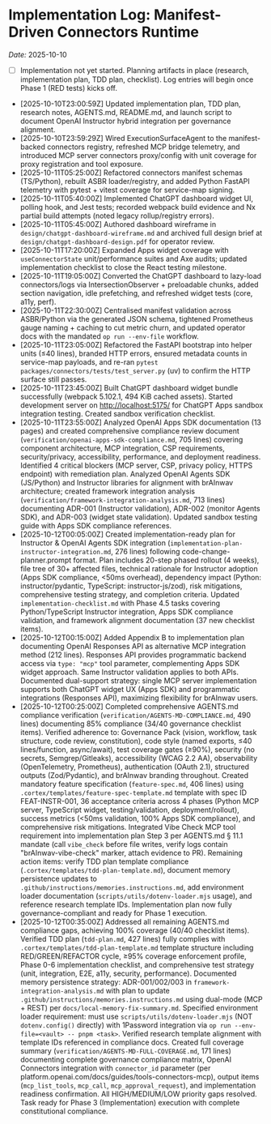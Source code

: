 # Implementation Log: Manifest-Driven Connectors Runtime

_Date:_ 2025-10-10

- [ ] Implementation not yet started. Planning artifacts in place (research, implementation plan, TDD plan, checklist). Log entries will begin once Phase 1 (RED tests) kicks off.
- [2025-10-10T23:00:59Z] Updated implementation plan, TDD plan, research notes, AGENTS.md, README.md, and launch script to document OpenAI Instructor hybrid integration per governance alignment.
- [2025-10-10T23:59:29Z] Wired ExecutionSurfaceAgent to the manifest-backed connectors registry, refreshed MCP bridge telemetry, and introduced MCP server connectors proxy/config with unit coverage for proxy registration and tool exposure.
- [2025-10-11T05:25:00Z] Refactored connectors manifest schemas (TS/Python), rebuilt ASBR loader/registry, and added Python FastAPI telemetry with pytest + vitest coverage for service-map signing.
- [2025-10-11T05:40:00Z] Implemented ChatGPT dashboard widget UI, polling hook, and Jest tests; recorded webpack build evidence and Nx partial build attempts (noted legacy rollup/registry errors).
- [2025-10-11T05:45:00Z] Authored dashboard wireframe in `design/chatgpt-dashboard-wireframe.md` and archived full design brief at `design/chatgpt-dashboard-design.pdf` for operator review.
- [2025-10-11T17:20:00Z] Expanded Apps widget coverage with `useConnectorState` unit/performance suites and Axe audits; updated implementation checklist to close the React testing milestone.
- [2025-10-11T19:05:00Z] Converted the ChatGPT dashboard to lazy-load connectors/logs via IntersectionObserver + preloadable chunks, added section navigation, idle prefetching, and refreshed widget tests (core, a11y, perf).
- [2025-10-11T22:30:00Z] Centralised manifest validation across ASBR/Python via the generated JSON schema, tightened Prometheus gauge naming + caching to cut metric churn, and updated operator docs with the mandated `op run --env-file` workflow.
- [2025-10-11T23:05:00Z] Refactored the FastAPI bootstrap into helper units (≤40 lines), branded HTTP errors, ensured metadata counts in service-map payloads, and re-ran `pytest packages/connectors/tests/test_server.py` (uv) to confirm the HTTP surface still passes.
- [2025-10-11T23:45:00Z] Built ChatGPT dashboard widget bundle successfully (webpack 5.102.1, 494 KiB cached assets). Started development server on <http://localhost:5175/> for ChatGPT Apps sandbox integration testing. Created sandbox verification checklist.
- [2025-10-11T23:55:00Z] Analyzed OpenAI Apps SDK documentation (13 pages) and created comprehensive compliance review document (`verification/openai-apps-sdk-compliance.md`, 705 lines) covering component architecture, MCP integration, CSP requirements, security/privacy, accessibility, performance, and deployment readiness. Identified 4 critical blockers (MCP server, CSP, privacy policy, HTTPS endpoint) with remediation plan. Analyzed OpenAI Agents SDK (JS/Python) and Instructor libraries for alignment with brAInwav architecture; created framework integration analysis (`verification/framework-integration-analysis.md`, 713 lines) documenting ADR-001 (Instructor validation), ADR-002 (monitor Agents SDK), and ADR-003 (widget state validation). Updated sandbox testing guide with Apps SDK compliance references.
- [2025-10-12T00:05:00Z] Created implementation-ready plan for Instructor & OpenAI Agents SDK integration (`implementation-plan-instructor-integration.md`, 276 lines) following code-change-planner.prompt format. Plan includes 20-step phased rollout (4 weeks), file tree of 30+ affected files, technical rationale for Instructor adoption (Apps SDK compliance, <50ms overhead), dependency impact (Python: instructor/pydantic, TypeScript: instructor-js/zod), risk mitigations, comprehensive testing strategy, and completion criteria. Updated `implementation-checklist.md` with Phase 4.5 tasks covering Python/TypeScript Instructor integration, Apps SDK compliance validation, and framework alignment documentation (37 new checklist items).
- [2025-10-12T00:15:00Z] Added Appendix B to implementation plan documenting OpenAI Responses API as alternative MCP integration method (212 lines). Responses API provides programmatic backend access via `type: "mcp"` tool parameter, complementing Apps SDK widget approach. Same Instructor validation applies to both APIs. Documented dual-support strategy: single MCP server implementation supports both ChatGPT widget UX (Apps SDK) and programmatic integrations (Responses API), maximizing flexibility for brAInwav users.
- [2025-10-12T00:25:00Z] Completed comprehensive AGENTS.md compliance verification (`verification/AGENTS-MD-COMPLIANCE.md`, 490 lines) documenting 85% compliance (34/40 governance checklist items). Verified adherence to: Governance Pack (vision, workflow, task structure, code review, constitution), code style (named exports, ≤40 lines/function, async/await), test coverage gates (≥90%), security (no secrets, Semgrep/Gitleaks), accessibility (WCAG 2.2 AA), observability (OpenTelemetry, Prometheus), authentication (OAuth 2.1), structured outputs (Zod/Pydantic), and brAInwav branding throughout. Created mandatory feature specification (`feature-spec.md`, 406 lines) using `.cortex/templates/feature-spec-template.md` template with spec ID FEAT-INSTR-001, 36 acceptance criteria across 4 phases (Python MCP server, TypeScript widget, testing/validation, deployment/rollout), success metrics (<50ms validation, 100% Apps SDK compliance), and comprehensive risk mitigations. Integrated Vibe Check MCP tool requirement into implementation plan Step 3 per AGENTS.md § 11.1 mandate (call `vibe_check` before file writes, verify logs contain "brAInwav-vibe-check" marker, attach evidence to PR). Remaining action items: verify TDD plan template compliance (`.cortex/templates/tdd-plan-template.md`), document memory persistence updates to `.github/instructions/memories.instructions.md`, add environment loader documentation (`scripts/utils/dotenv-loader.mjs` usage), and reference research template IDs. Implementation plan now fully governance-compliant and ready for Phase 1 execution.
- [2025-10-12T00:35:00Z] Addressed all remaining AGENTS.md compliance gaps, achieving 100% coverage (40/40 checklist items). Verified TDD plan (`tdd-plan.md`, 427 lines) fully complies with `.cortex/templates/tdd-plan-template.md` template structure including RED/GREEN/REFACTOR cycle, ≥95% coverage enforcement profile, Phase 0-6 implementation checklist, and comprehensive test strategy (unit, integration, E2E, a11y, security, performance). Documented memory persistence strategy: ADR-001/002/003 in `framework-integration-analysis.md` with plan to update `.github/instructions/memories.instructions.md` using dual-mode (MCP + REST) per `docs/local-memory-fix-summary.md`. Specified environment loader requirement: must use `scripts/utils/dotenv-loader.mjs` (NOT `dotenv.config()` directly) with 1Password integration via `op run --env-file=<vault> -- pnpm <task>`. Verified research template alignment with template IDs referenced in compliance docs. Created full coverage summary (`verification/AGENTS-MD-FULL-COVERAGE.md`, 171 lines) documenting complete governance compliance matrix, OpenAI Connectors integration with `connector_id` parameter (per platform.openai.com/docs/guides/tools-connectors-mcp), output items (`mcp_list_tools`, `mcp_call`, `mcp_approval_request`), and implementation readiness confirmation. All HIGH/MEDIUM/LOW priority gaps resolved. Task ready for Phase 3 (Implementation) execution with complete constitutional compliance.

